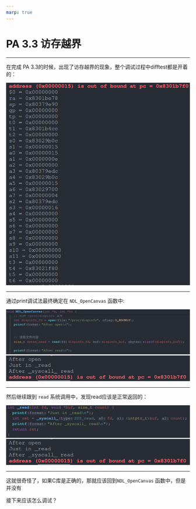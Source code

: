 ```yaml
---  
marp: true
---  
```


# PA 3.3 访存越界  

---  

在完成 PA 3.3的时候，出现了访存越界的现象，整个调试过程中difftest都是开着的：  

![height:14cm](../imgs/inst_out.png)  


---  

通过print调试法最终确定在 `NDL_OpenCanvas` 函数中:  

![](../imgs/mem.png)  
![](../imgs/no_print.png)  

---  

然后继续跟到 `read` 系统调用中，发现read应该是正常返回的：  

![](../imgs/_read.png)  
![](../imgs/no_print.png)  

---  

这就很奇怪了，如果C库是正确的，那就应该回到`NDL_OpenCanvas` 函数中，但是并没有  

接下来应该怎么调试？


